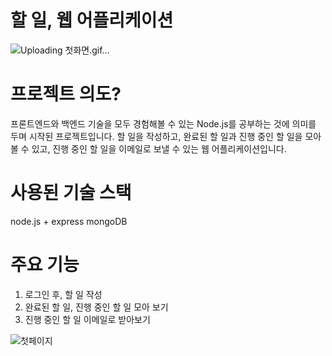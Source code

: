 # 할 일, 웹 어플리케이션

![Uploading 첫화면.gif…]()

# 프로젝트 의도?
프론트엔드와 백엔드 기술을 모두 경험해볼 수 있는 Node.js를 공부하는 것에 의미를 두며 시작된 프로젝트입니다. 
할 일을 작성하고, 완료된 할 일과 진행 중인 할 일을 모아볼 수 있고, 진행 중인 할 일을 이메일로 보낼 수 있는 웹 어플리케이션입니다.

# 사용된 기술 스택
node.js + express
mongoDB

# 주요 기능
1. 로그인 후, 할 일 작성
2. 완료된 할 일, 진행 중인 할 일 모아 보기
3. 진행 중인 할 일 이메일로 받아보기


![첫페이지](https://user-images.githubusercontent.com/96801244/162608552-0a78e25e-d213-40e8-9e67-7bb916ec2529.png)
